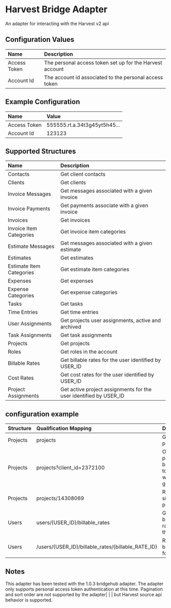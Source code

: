 # Harvest Bridge Adapter
An adapter for interacting with the Harvest v2 api

## Configuration Values
| Name                    | Description |
| :---------------------- | :------------------------- |
| Access Token            | The personal access token set up for the Harvest account |
| Account Id              | The account id associated to the personal access token |

## Example Configuration
| Name | Value |
| :---- | :--- |
| Access Token | 555555.rt.a.34t3g45yt5h45... |
| Account Id   | 123123 |

## Supported Structures
| Name                    | Description |
| :---------------------- | :------------------------- |
| Contacts                | Get client contacts   |
| Clients                 | Get clients   |
| Invoice Messages        | Get messages associated with a given invoice   |
| Invoice Payments        | Get payments associate with a given invoice   |
| Invoices                | Get invoices   |
| Invoice Item Categories | Get invoice item categories   |
| Estimate Messages       | Get messages associated with a given estimate   |
| Estimates               | Get estimates   |
| Estimate Item Categories| Get estimate item categories |
| Expenses                | Get expenses |
| Expense Categories      | Get expense categories |
| Tasks                   | Get tasks |
| Time Entries            | Get time entries |
| User Assignments        | Get projects user assignments, active and archived |
| Task Assignments        | Get task assignments |
| Projects                | Get projects |
| Roles                   | Get roles in the account |
| Billable Rates          | Get billable rates for the user identified by USER_ID |
| Cost Rates              | Get cost rates for the user identified by USER_ID |
| Project Assignments     | Get active project assignments for the user identified by USER_ID |

## configuration example
| Structure               | Qualification Mapping      | Description |
| :---------------------- | :------------------------- | :------------------------- |
| Projects                | projects                   | Get a list of projects     |
| Projects                | projects?client_id=2372100 | Only return projects belonging to the client with the given ID|
| Projects                | projects/14308069          | Retrieve a single project  |
| Users                   | users/{USER_ID}/billable_rates | Get a list of billable rates for the user |
| Users                   | /users/{USER_ID}/billable_rates/{billable_RATE_ID} | Retrieve a billable rate for a user |

## Notes
This adapter has been tested with the 1.0.3 bridgehub adapter.
The adapter only supports personal access token authentication at this time.
Pagination and sort order are not supported by the adapter|    |
| but Harvest source api behavior is supported.
